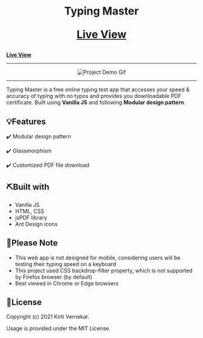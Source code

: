 <h1 align="center">
Typing Master
<p align="center">

[**Live View**](https://typing-master-kirti.netlify.app)

</p>
</h1>

<p align="center">

[**Live View**](https://typing-master-kirti.netlify.app)

</p>
<hr />
<div align="center" autoplay={true} muted={true} loop={true} object-fit="cover">

![Project Demo Gif](https://media.giphy.com/media/Y6TaMwhqy7MtJF7W1n/giphy.gif)

</div>

<hr />

<p align="left"> Typing Master is a free online typing test app that accesses your speed & accuracy of typing with no typos and provides you downloadable PDF certificate. Built using <strong>Vanilla JS</strong> and following <strong>Modular design pattern</strong>.</p>


## 💡Features

:heavy_check_mark: Modular design pattern

:heavy_check_mark: Glassmorphism

:heavy_check_mark: Customized PDF file download


## ⛏️Built with

- Vanilla JS
- HTML, CSS
- jsPDF library
- Ant Design icons


## :pushpin:Please Note

* This web app is not designed for mobile, considering users will be testing their typing speed on a keyboard
* This project used CSS backdrop-filter property, which is not supported by Firefox browser (by default)
* Best viewed in Chrome or Edge browsers


## :page_facing_up:License

Copyright (c) 2021 Kirti Vernekar.

Usage is provided under the MIT License.
